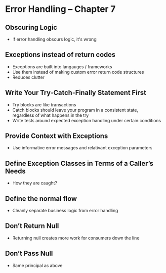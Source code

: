 # Error Handling – Chapter 7

## Obscuring Logic

* If error handling obscurs logic, it's wrong

## Exceptions instead of return codes

* Exceptions are built into langauges / frameworks
* Use them instead of making custom error return code structures
* Reduces clutter

## Write Your Try-Catch-Finally Statement First

* Try blocks are like transactions
* Catch blocks should leave your program in a consistent state, regardless of what happens in the try
* Write tests around expected exception handling under certain conditions

## Provide Context with Exceptions

* Use informative error messages and relativant exception parameters

## Define Exception Classes in Terms of a Caller’s Needs

* How they are caught?

## Define the normal flow

* Cleanly separate business logic from  error handling

## Don’t Return Null

* Returning null creates more work for consumers down the line

## Don’t Pass Null

* Same principal as above
